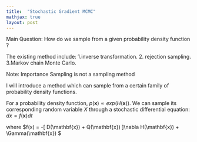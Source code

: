 ```yaml
---
title:  "Stochastic Gradient MCMC"
mathjax: true
layout: post
---
```



Main Question: How do we sample from a given probability density function ?

The existing method include: 1.inverse transformation. 2. rejection sampling. 3.Markov chain Monte Carlo.

Note: Importance Sampling is not a sampling method

I will introduce a method which can sample from a certain family of probability density functions.

For a probability density function, $p(\mathbf{x})\propto exp(H(\mathbf{x}))$. We can sample its corresponding random variable $X$ through a stochastic differential equation: 
$dx = f( \mathbf{x} )dt$

where $f(x) = -[ D(\mathbf{x}) + Q(\mathbf{x}) ]\nabla H(\mathbf{x}) + \Gamma(\mathbf{x}) $


